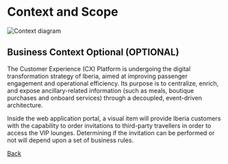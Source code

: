 # Context and Scope

![Context diagram](./diagrams/VIPLoungeInvitation-C4_L1.png "Context Diagram")

## Business Context Optional (OPTIONAL)

The Customer Experience (CX) Platform is undergoing the digital transformation strategy of Iberia, aimed at improving passenger engagement and operational efficiency. Its purpose is to centralize, enrich, and expose ancillary-related information (such as meals, boutique purchases and onboard services) through a decoupled, event-driven architecture.

Inside the web application portal, a visual item will provide Iberia customers with the capability to order invitations to third-party travellers in order to access the VIP lounges. Determining if the invitation can be performed or not will depend upon a set of business rules. 

[Back](../README.md)
